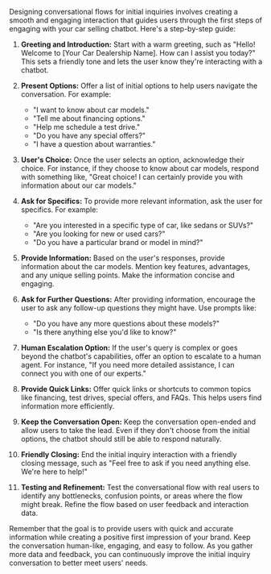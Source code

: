 Designing conversational flows for initial inquiries involves creating a smooth and engaging interaction that guides users through the first steps of engaging with your car selling chatbot. Here's a step-by-step guide:

1. **Greeting and Introduction:**
   Start with a warm greeting, such as "Hello! Welcome to [Your Car Dealership Name]. How can I assist you today?" This sets a friendly tone and lets the user know they're interacting with a chatbot.

2. **Present Options:**
   Offer a list of initial options to help users navigate the conversation. For example:
   - "I want to know about car models."
   - "Tell me about financing options."
   - "Help me schedule a test drive."
   - "Do you have any special offers?"
   - "I have a question about warranties."

3. **User's Choice:**
   Once the user selects an option, acknowledge their choice. For instance, if they choose to know about car models, respond with something like, "Great choice! I can certainly provide you with information about our car models."

4. **Ask for Specifics:**
   To provide more relevant information, ask the user for specifics. For example:
   - "Are you interested in a specific type of car, like sedans or SUVs?"
   - "Are you looking for new or used cars?"
   - "Do you have a particular brand or model in mind?"

5. **Provide Information:**
   Based on the user's responses, provide information about the car models. Mention key features, advantages, and any unique selling points. Make the information concise and engaging.

6. **Ask for Further Questions:**
   After providing information, encourage the user to ask any follow-up questions they might have. Use prompts like:
   - "Do you have any more questions about these models?"
   - "Is there anything else you'd like to know?"

7. **Human Escalation Option:**
   If the user's query is complex or goes beyond the chatbot's capabilities, offer an option to escalate to a human agent. For instance, "If you need more detailed assistance, I can connect you with one of our experts."

8. **Provide Quick Links:**
   Offer quick links or shortcuts to common topics like financing, test drives, special offers, and FAQs. This helps users find information more efficiently.

9. **Keep the Conversation Open:**
   Keep the conversation open-ended and allow users to take the lead. Even if they don't choose from the initial options, the chatbot should still be able to respond naturally.

10. **Friendly Closing:**
    End the initial inquiry interaction with a friendly closing message, such as "Feel free to ask if you need anything else. We're here to help!"

11. **Testing and Refinement:**
    Test the conversational flow with real users to identify any bottlenecks, confusion points, or areas where the flow might break. Refine the flow based on user feedback and interaction data.

Remember that the goal is to provide users with quick and accurate information while creating a positive first impression of your brand. Keep the conversation human-like, engaging, and easy to follow. As you gather more data and feedback, you can continuously improve the initial inquiry conversation to better meet users' needs.
